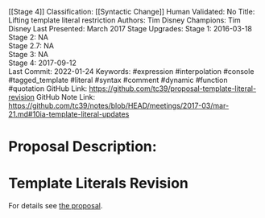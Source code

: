 [[Stage 4]]
Classification: [[Syntactic Change]]
Human Validated: No
Title: Lifting template literal restriction
Authors: Tim Disney
Champions: Tim Disney
Last Presented: March 2017
Stage Upgrades: 
Stage 1: 2016-03-18  
Stage 2: NA  
Stage 2.7: NA  
Stage 3: NA  
Stage 4: 2017-09-12  
Last Commit: 2022-01-24
Keywords: #expression #interpolation #console #tagged_template #literal #syntax #comment #dynamic #function #quotation
GitHub Link: https://github.com/tc39/proposal-template-literal-revision
GitHub Note Link: https://github.com/tc39/notes/blob/HEAD/meetings/2017-03/mar-21.md#10ia-template-literal-updates

# Proposal Description:
# Template Literals Revision

For details see [the proposal](https://tc39.github.io/proposal-template-literal-revision/).

